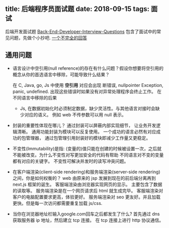 title: 后端程序员面试题
date: 2018-09-15
tags: 面试
---

  后端开发面试题 [Back-End-Developer-Interview-Questions](https://github.com/monklof/Back-End-Developer-Interview-Questions#general) 包含了面试中的常见问题，先做个小抄吧. [一个不完全的回答](http://xargin.com/backend-engineer-interview/)
  
##   通用问题

- 语言设计中空引用(null reference)的存在有什么问题？假设你想要将空引用的概念从你的首选语言中移除，可能导致什么结果？
  
  在 C, Java, go, Js 中使用 **空引用** 对应会出现 断错误, nullpointer Exception, panic, undefined. 出现这些错误时如果没有对异常处理程序会终止工作。  在不同语言中移除的后果
   - Js, 在数据初始化时必须制定数据，缺少灵活性。与其他语言对接时会缺少对应的语义。 例如 web 不传参数可以用 null 表示。

- 封装的重要性体现在哪儿？ 
	通过封装可以屏蔽内部实现细节， 让业务开发逻辑清晰。 通用功能封装为模块可以反复使用。 一个成功的语言必然有对应成功的包管理器， 通过包管理引用封装好的模块即减少工作量又更稳定。
	
- 不变性(Immutability)是指: (变量的)值只能在创建的时候被设置一次，之后就不能被改变。为什么不变性对写更加安全的代码有帮助
	不同语言对不变的变量都有对应的关键字。 不变性可解决并发时的读写冲突问题。
	
- 在客户端渲染(client-side rendering)和服务端渲染(server-side rendering)之间，你是如何权衡的？
  web 由原来的 jsp 发展到现在的前后端分离再到 next.js 框架的诞生。 客服端渲染由浏览器实现网页的显示。 主要包含了数据的读取等。 服务端渲染是在一个网页请求后 html 就生成完毕。 客服端渲染对客户的电脑配置要求更高，体验更好。 服务端渲染对 seo 更友好。并且加载更快。但是每一次访问都需要重复加载 js/css.
  
- 当你在浏览器地址栏输入google.com回车之后都发生了什么?
首先通过 dns 获取服务器 ip 地址，然后建立 tcp 连接。 在 tcp 连接上进行 http 协议通信。